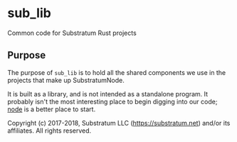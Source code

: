 # sub_lib
Common code for Substratum Rust projects

## Purpose
The purpose of `sub_lib` is to hold all the shared components we use in the projects that make up SubstratumNode.

It is built as a library, and is not intended as a standalone program.
It probably isn't the most interesting place to begin digging into our code;
[node](https://github.com/SubstratumNetwork/substratum_node/tree/master/node)
is a better place to start.


Copyright (c) 2017-2018, Substratum LLC (https://substratum.net) and/or its affiliates. All rights reserved.
